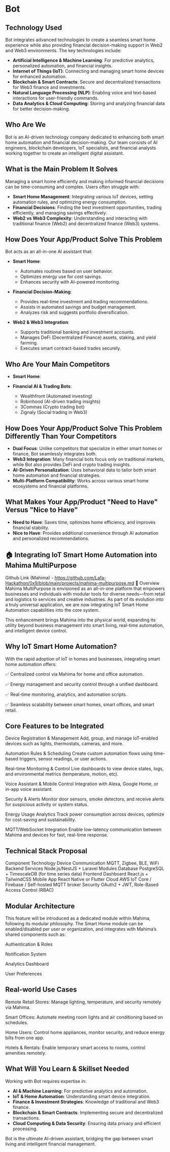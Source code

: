 # Bot

## Technology Used
Bot integrates advanced technologies to create a seamless smart home experience while also providing financial decision-making support in Web2 and Web3 environments. The key technologies include:
- **Artificial Intelligence & Machine Learning**: For predictive analytics, personalized automation, and financial insights.
- **Internet of Things (IoT)**: Connecting and managing smart home devices for enhanced automation.
- **Blockchain & Smart Contracts**: Secure and decentralized transactions for Web3 finance and investments.
- **Natural Language Processing (NLP)**: Enabling voice and text-based interactions for user-friendly commands.
- **Data Analytics & Cloud Computing**: Storing and analyzing financial data for better decision-making.

## Who Are We
Bot is an AI-driven technology company dedicated to enhancing both smart home automation and financial decision-making. Our team consists of AI engineers, blockchain developers, IoT specialists, and financial analysts working together to create an intelligent digital assistant.

## What is the Main Problem It Solves
Managing a smart home efficiently and making informed financial decisions can be time-consuming and complex. Users often struggle with:
- **Smart Home Management**: Integrating various IoT devices, setting automation rules, and optimizing energy consumption.
- **Financial Decisions**: Finding the best investment opportunities, trading efficiently, and managing savings effectively.
- **Web2 vs Web3 Complexity**: Understanding and interacting with traditional finance (Web2) and decentralized finance (Web3) systems.

## How Does Your App/Product Solve This Problem
Bot acts as an all-in-one AI assistant that:
- **Smart Home**:
  - Automates routines based on user behavior.
  - Optimizes energy use for cost savings.
  - Enhances security with AI-powered monitoring.
  
- **Financial Decision-Making**:
  - Provides real-time investment and trading recommendations.
  - Assists in automated savings and budget management.
  - Analyzes risk and suggests portfolio diversification.
  
- **Web2 & Web3 Integration**:
  - Supports traditional banking and investment accounts.
  - Manages DeFi (Decentralized Finance) assets, staking, and yield farming.
  - Executes smart contract-based trades securely.

## Who Are Your Main Competitors
- **Smart Home**:
  
- **Financial AI & Trading Bots**:
  - Wealthfront (Automated investing)
  - Robinhood (AI-driven trading insights)
  - 3Commas (Crypto trading bot)
  - Zignaly (Social trading in Web3)

## How Does Your App/Product Solve This Problem Differently Than Your Competitors
- **Dual Focus**: Unlike competitors that specialize in either smart homes or finance, Bot seamlessly integrates both.
- **Web3 Integration**: Many financial bots focus only on traditional markets, while Bot also provides DeFi and crypto trading insights.
- **AI-Driven Personalization**: Uses behavioral data to tailor both smart home automation and financial strategies.
- **Multi-Platform Compatibility**: Works across various smart home ecosystems and financial platforms.

## What Makes Your App/Product "Need to Have" Versus "Nice to Have"
- **Need to Have**: Saves time, optimizes home efficiency, and improves financial stability.
- **Nice to Have**: Provides additional convenience through AI automation and personalized recommendations.

## 🏠 Integrating IoT Smart Home Automation into Mahima MultiPurpose
Github Link (Mahima) - https://github.com/Lafa-Hackathon/0x9/blob/main/projects/mahima-multipurpose.md
📌 Overview
Mahima MultiPurpose is envisioned as an all-in-one platform that empowers businesses and individuals with modular tools for diverse needs—from retail and logistics to services and creative industries. As part of its evolution into a truly universal application, we are now integrating IoT Smart Home Automation capabilities into the core system.

This enhancement brings Mahima into the physical world, expanding its utility beyond business management into smart living, real-time automation, and intelligent device control.

## Why IoT Smart Home Automation?
With the rapid adoption of IoT in homes and businesses, integrating smart home automation offers:

✅ Centralized control via Mahima for home and office automation.

✅ Energy management and security control through a unified dashboard.

✅ Real-time monitoring, analytics, and automation scripts.

✅ Seamless scalability between smart homes, smart offices, and smart retail.

## Core Features to be Integrated
Device Registration & Management
Add, group, and manage IoT-enabled devices such as lights, thermostats, cameras, and more.

Automation Rules & Scheduling
Create custom automation flows using time-based triggers, sensor readings, or user actions.

Real-time Monitoring & Control
Live dashboards to view device states, logs, and environmental metrics (temperature, motion, etc).

Voice Assistant & Mobile Control
Integration with Alexa, Google Home, or in-app voice assistant.

Security & Alerts
Monitor door sensors, smoke detectors, and receive alerts for suspicious activity or system status.

Energy Usage Analytics
Track power consumption across devices, optimize for cost-saving and sustainability.

MQTT/WebSocket Integration
Enable low-latency communication between Mahima and devices for fast, real-time response.

## Technical Stack Proposal

Component	Technology
Device Communication	MQTT, Zigbee, BLE, WiFi
Backend Services	Node.js/NestJS + Laravel Modules
Database	PostgreSQL + TimescaleDB (for time series data)
Frontend Dashboard	React.js + TailwindCSS
Mobile App	React Native or Flutter
Cloud	AWS IoT Core / Firebase / Self-hosted MQTT broker
Security	OAuth2 + JWT, Role-Based Access Control (RBAC)

## Modular Architecture
This feature will be introduced as a dedicated module within Mahima, following its modular philosophy. The Smart Home module can be enabled/disabled per user or organization, and integrates with Mahima’s shared components such as:

Authentication & Roles

Notification System

Analytics Dashboard

User Preferences

## Real-world Use Cases
Remote Retail Stores: Manage lighting, temperature, and security remotely via Mahima.

Smart Offices: Automate meeting room lights and air conditioning based on schedules.

Home Users: Control home appliances, monitor security, and reduce energy bills from one app.

Hotels & Rentals: Enable temporary smart access to rooms, control amenities remotely.


## What Will You Learn & Skillset Needed
Working with Bot requires expertise in:
- **AI & Machine Learning**: For predictive analytics and automation.
- **IoT & Home Automation**: Understanding smart device integration.
- **Finance & Investment Strategies**: Knowledge of traditional and Web3 finance.
- **Blockchain & Smart Contracts**: Implementing secure and decentralized transactions.
- **Cloud Computing & Data Security**: Ensuring data privacy and efficient processing.

Bot is the ultimate AI-driven assistant, bridging the gap between smart living and intelligent financial management.

